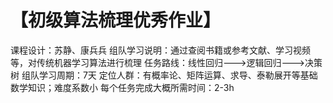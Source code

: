 # 【初级算法梳理优秀作业】
课程设计：苏静、康兵兵
组队学习说明：通过查阅书籍或参考文献、学习视频等，对传统机器学习算法进行梳理
任务路线：线性回归--->逻辑回归--->决策树
组队学习周期：7天
定位人群：有概率论、矩阵运算、求导、泰勒展开等基础数学知识；难度系数小
每个任务完成大概所需时间：2-3h
